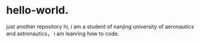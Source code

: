 # hello-world.
just another repository
hi, i am a student of nanjing university of aeronautics and astronautics， i am leanring how to code.
